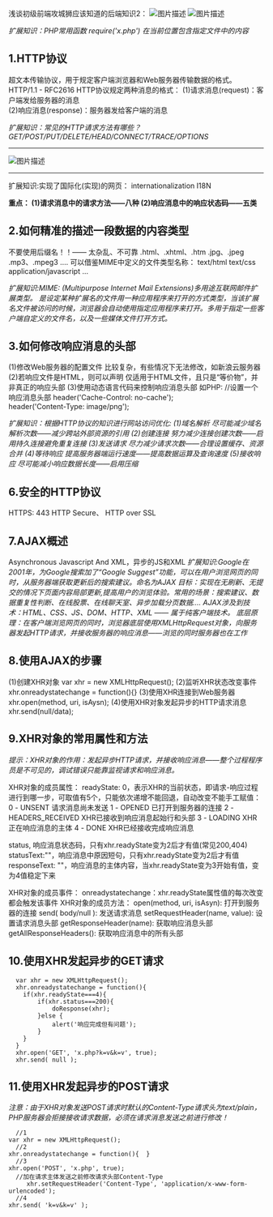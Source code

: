 浅谈初级前端攻城狮应该知道的后端知识2：
![图片描述][1]
![图片描述][2]

*扩展知识：PHP常用函数
  require('x.php')   在当前位置包含指定文件中的内容*


1.HTTP协议
--------

  超文本传输协议，用于规定客户端浏览器和Web服务器传输数据的格式。HTTP/1.1 - RFC2616
  HTTP协议规定两种消息的格式：
  (1)请求消息(request)：客户端发给服务器的消息	
  (2)响应消息(response)：服务器发给客户端的消息	

*扩展知识：常见的HTTP请求方法有哪些？
GET/POST/PUT/DELETE/HEAD/CONNECT/TRACE/OPTIONS*


----------


![图片描述][3]

----------


扩展知识:实现了国际化(实现)的网页：  internationalization  I18N


**重点：
 	(1)请求消息中的请求方法——八种
	(2)响应消息中的响应状态码——五类**



2.如何精准的描述一段数据的内容类型
------------------

  不要使用后缀名！！—— 太杂乱、不可靠
  	.html、.xhtml、.htm
	.jpg、.jpeg
	.mp3、.mpeg3
	....
  可以借鉴MIME中定义的文件类型名称：
	text/html
	text/css
	application/javascript
	...

*扩展知识:MIME: (Multipurpose Internet Mail Extensions)多用途互联网邮件扩展类型。
是设定某种扩展名的文件用一种应用程序来打开的方式类型，当该扩展名文件被访问的时候，浏览器会自动使用指定应用程序来打开。多用于指定一些客户端自定义的文件名，以及一些媒体文件打开方式。*

3.如何修改响应消息的头部
-------------

  (1)修改Web服务器的配置文件
   	比较复杂，有些情况下无法修改，如新浪云服务器
  (2)若响应文件是HTML，则可以声明<meta http-equiv="响应头部">
	仅适用于HTML文件，且只是“等价物”，并非真正的响应头部
  (3)使用动态语言代码来控制响应消息头部
	如PHP:  //设置一个响应消息头部
		header('Cache-Control: no-cache');  
		header('Content-Type: image/png');

*扩展知识：根据HTTP协议的知识进行网站访问优化:
(1)域名解析
    尽可能减少域名解析次数——减少跨站外部资源的引用
(2)创建连接
    努力减少连接创建次数——启用持久连接避免重复连接
(3)发送请求
    尽力减少请求次数——合理设置缓存、资源合并
(4)等待响应
    提高服务器端运行速度——提高数据运算及查询速度
(5)接收响应
    尽可能减小响应数据长度——启用压缩*


6.安全的HTTP协议
-----------

  HTTPS: 443   HTTP Secure、 HTTP over SSL


7.AJAX概述
--------

  Asynchronous Javascript And XML，异步的JS和XML
  *扩展知识:Google在2001年，为Google搜索加了“Google Suggest”功能，可以在用户浏览网页的同时，从服务器端获取更新后的搜索建议。命名为AJAX
       目标：实现在无刷新、无提交的情况下页面内容局部更新,提高用户的浏览体验。常用的场景：搜索建议、数据重复性判断、在线股票、在线聊天室、异步加载分页数据....
  AJAX涉及到技术：HTML、CSS、JS、DOM、HTTP、XML —— 属于纯客户端技术。
  底层原理：在客户端浏览网页的同时，浏览器底层使用XMLHttpRequest对象，向服务器发起HTTP请求，并接收服务器的响应消息——浏览的同时服务器也在工作*

8.使用AJAX的步骤
-----------

  (1)创建XHR对象
	var xhr = new XMLHttpRequest();
  (2)监听XHR状态改变事件
	xhr.onreadystatechange = function(){}
  (3)使用XHR连接到Web服务器
	xhr.open(method, uri,  isAysn);
  (4)使用XHR对象发起异步的HTTP请求消息
	xhr.send(null/data);


9.XHR对象的常用属性和方法
---------------

  *提示：XHR对象的作用：发起异步HTTP请求，并接收响应消息——整个过程程序员是不可见的，调试错误只能靠监视请求和响应消息。*

XHR对象的成员属性：
readyState: 0，表示XHR的当前状态，即请求-响应过程进行到哪一步，可取值有5个，只能依次递增不能回退，自动改变不能手工赋值：   
     0 - UNSENT    请求消息尚未发送
     1 - OPENED    已打开到服务器的连接
     2 - HEADERS_RECEIVED  XHR已接收到响应消息起始行和头部
     3 - LOADING   XHR正在响应消息的主体
     4 - DONE      XHR已经接收完成响应消息
     

status, 响应消息状态码，只有xhr.readyState变为2后才有值(常见200,404)
statusText:""，响应消息中原因短句，只有xhr.readyState变为2后才有值
responseText: ""，响应消息的主体内容，当xhr.readyState变为3开始有值，变为4值稳定下来

XHR对象的成员事件：
onreadystatechange：xhr.readyState属性值的每次改变都会触发该事件
XHR对象的成员方法：
open(method, uri, isAsyn):  打开到服务器的连接
send( body/null ):  发送请求消息
setRequestHeader(name, value): 设置请求消息头部
getResponseHeader(name): 获取响应消息头部
getAllResponseHeaders(): 获取响应消息中的所有头部


10.使用XHR发起异步的GET请求
------------------

```
  var xhr = new XMLHttpRequest();
  xhr.onreadystatechange = function(){
	if(xhr.readyState===4){
		if(xhr.status===200){
			doResponse(xhr);
		}else {
			alert('响应完成但有问题');
		}
	}
  }
  xhr.open('GET', 'x.php?k=v&k=v', true);
  xhr.send( null );
```


11.使用XHR发起异步的POST请求
-------------------

  *注意：由于XHR对象发送POST请求时默认的Content-Type请求头为text/plain，PHP服务器会拒接接收请求数据，必须在请求消息发送之前进行修改！*

```
  //1 
var xhr = new XMLHttpRequest();
  //2 
xhr.onreadystatechange = function(){  }
  //3 
xhr.open('POST', 'x.php', true);
  //加在请求主体发送之前修改请求头部Content-Type
	 xhr.setRequestHeader('Content-Type', 'application/x-www-form-urlencoded');
  //4 
xhr.send( 'k=v&k=v' );
```

  [1]: http://img.mukewang.com/584eb0fe0001f4be09040441.png
  [2]: http://img.mukewang.com/584eb1070001dd4508750156.png
  [3]: http://img.mukewang.com/584eb19e0001d14405410445.png